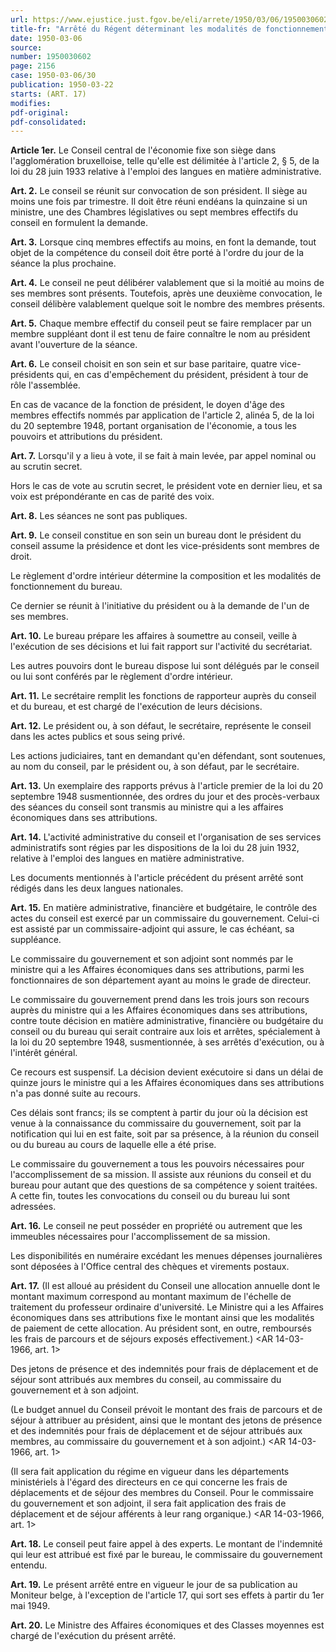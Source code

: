 ```yaml
---
url: https://www.ejustice.just.fgov.be/eli/arrete/1950/03/06/1950030602/justel
title-fr: "Arrêté du Régent déterminant les modalités de fonctionnement du Conseil central de l'économie."
date: 1950-03-06
source:
number: 1950030602
page: 2156
case: 1950-03-06/30
publication: 1950-03-22
starts: (ART. 17)
modifies:
pdf-original:
pdf-consolidated:
---
```


**Article 1er.** Le Conseil central de l'économie fixe son siège dans l'agglomération bruxelloise, telle qu'elle est délimitée à l'article 2, § 5, de la loi du 28 juin 1933 relative à l'emploi des langues en matière administrative.

**Art. 2.** Le conseil se réunit sur convocation de son président. Il siège au moins une fois par trimestre. Il doit être réuni endéans la quinzaine si un ministre, une des Chambres législatives ou sept membres effectifs du conseil en formulent la demande.

**Art. 3.** Lorsque cinq membres effectifs au moins, en font la demande, tout objet de la compétence du conseil doit être porté à l'ordre du jour de la séance la plus prochaine.

**Art. 4.** Le conseil ne peut délibérer valablement que si la moitié au moins de ses membres sont présents. Toutefois, après une deuxième convocation, le conseil délibère valablement quelque soit le nombre des membres présents.

**Art. 5.** Chaque membre effectif du conseil peut se faire remplacer par un membre suppléant dont il est tenu de faire connaître le nom au président avant l'ouverture de la séance.

**Art. 6.** Le conseil choisit en son sein et sur base paritaire, quatre vice-présidents qui, en cas d'empêchement du président, président à tour de rôle l'assemblée.

En cas de vacance de la fonction de président, le doyen d'âge des membres effectifs nommés par application de l'article 2, alinéa 5, de la loi du 20 septembre 1948, portant organisation de l'économie, a tous les pouvoirs et attributions du président.

**Art. 7.** Lorsqu'il y a lieu à vote, il se fait à main levée, par appel nominal ou au scrutin secret.

Hors le cas de vote au scrutin secret, le président vote en dernier lieu, et sa voix est prépondérante en cas de parité des voix.

**Art. 8.** Les séances ne sont pas publiques.

**Art. 9.** Le conseil constitue en son sein un bureau dont le président du conseil assume la présidence et dont les vice-présidents sont membres de droit.

Le règlement d'ordre intérieur détermine la composition et les modalités de fonctionnement du bureau.

Ce dernier se réunit à l'initiative du président ou à la demande de l'un de ses membres.

**Art. 10.** Le bureau prépare les affaires à soumettre au conseil, veille à l'exécution de ses décisions et lui fait rapport sur l'activité du secrétariat.

Les autres pouvoirs dont le bureau dispose lui sont délégués par le conseil ou lui sont conférés par le règlement d'ordre intérieur.

**Art. 11.** Le secrétaire remplit les fonctions de rapporteur auprès du conseil et du bureau, et est chargé de l'exécution de leurs décisions.

**Art. 12.** Le président ou, à son défaut, le secrétaire, représente le conseil dans les actes publics et sous seing privé.

Les actions judiciaires, tant en demandant qu'en défendant, sont soutenues, au nom du conseil, par le président ou, à son défaut, par le secrétaire.

**Art. 13.** Un exemplaire des rapports prévus à l'article premier de la loi du 20 septembre 1948 susmentionnée, des ordres du jour et des procès-verbaux des séances du conseil sont transmis au ministre qui a les affaires économiques dans ses attributions.

**Art. 14.** L'activité administrative du conseil et l'organisation de ses services administratifs sont régies par les dispositions de la loi du 28 juin 1932, relative à l'emploi des langues en matière administrative.

Les documents mentionnés à l'article précédent du présent arrêté sont rédigés dans les deux langues nationales.

**Art. 15.** En matière administrative, financière et budgétaire, le contrôle des actes du conseil est exercé par un commissaire du gouvernement. Celui-ci est assisté par un commissaire-adjoint qui assure, le cas échéant, sa suppléance.

Le commissaire du gouvernement et son adjoint sont nommés par le ministre qui a les Affaires économiques dans ses attributions, parmi les fonctionnaires de son département ayant au moins le grade de directeur.

Le commissaire du gouvernement prend dans les trois jours son recours auprès du ministre qui a les Affaires économiques dans ses attributions, contre toute décision en matière administrative, financière ou budgétaire du conseil ou du bureau qui serait contraire aux lois et arrêtes, spécialement à la loi du 20 septembre 1948, susmentionnée, à ses arrêtés d'exécution, ou à l'intérêt général.

Ce recours est suspensif. La décision devient exécutoire si dans un délai de quinze jours le ministre qui a les Affaires économiques dans ses attributions n'a pas donné suite au recours.

Ces délais sont francs; ils se comptent à partir du jour où la décision est venue à la connaissance du commissaire du gouvernement, soit par la notification qui lui en est faite, soit par sa présence, à la réunion du conseil ou du bureau au cours de laquelle elle a été prise.

Le commissaire du gouvernement a tous les pouvoirs nécessaires pour l'accomplissement de sa mission. Il assiste aux réunions du conseil et du bureau pour autant que des questions de sa compétence y soient traitées. A cette fin, toutes les convocations du conseil ou du bureau lui sont adressées.

**Art. 16.** Le conseil ne peut posséder en propriété ou autrement que les immeubles nécessaires pour l'accomplissement de sa mission.

Les disponibilités en numéraire excédant les menues dépenses journalières sont déposées à l'Office central des chèques et virements postaux.

**Art. 17.** (Il est alloué au président du Conseil une allocation annuelle dont le montant maximum correspond au montant maximum de l'échelle de traitement du professeur ordinaire d'université. Le Ministre qui a les Affaires économiques dans ses attributions fixe le montant ainsi que les modalités de paiement de cette allocation. Au président sont, en outre, remboursés les frais de parcours et de séjours exposés effectivement.) <AR 14-03-1966, art. 1>

Des jetons de présence et des indemnités pour frais de déplacement et de séjour sont attribués aux membres du conseil, au commissaire du gouvernement et à son adjoint.

(Le budget annuel du Conseil prévoit le montant des frais de parcours et de séjour à attribuer au président, ainsi que le montant des jetons de présence et des indemnités pour frais de déplacement et de séjour attribués aux membres, au commissaire du gouvernement et à son adjoint.) <AR 14-03-1966, art. 1>

(Il sera fait application du régime en vigueur dans les départements ministériels à l'égard des directeurs en ce qui concerne les frais de déplacements et de séjour des membres du Conseil. Pour le commissaire du gouvernement et son adjoint, il sera fait application des frais de déplacement et de séjour afférents à leur rang organique.) <AR 14-03-1966, art. 1>

**Art. 18.** Le conseil peut faire appel à des experts. Le montant de l'indemnité qui leur est attribué est fixé par le bureau, le commissaire du gouvernement entendu.

**Art. 19.** Le présent arrêté entre en vigueur le jour de sa publication au Moniteur belge, à l'exception de l'article 17, qui sort ses effets à partir du 1er mai 1949.

**Art. 20.** Le Ministre des Affaires économiques et des Classes moyennes est chargé de l'exécution du présent arrêté.

